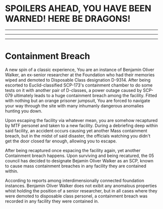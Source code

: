 # SPOILERS AHEAD, YOU HAVE BEEN WARNED! HERE BE DRAGONS!
---

---

---

# Containment Breach

A new spin of a classic experience, You are an instance of Benjamin Oliver Walker, an ex-senior researcher at the Foundation who had their memories wiped and demoted to Disposable Class designation D-9314. After being escorted to Euclid-classified SCP-173's containment chamber to do some tests on it with another pair of D-classes, a power outage caused by SCP-079 ultimately leads to a huge containment breach among the facility. Fitted with nothing but an orange prisoner jumpsuit, You are forced to navigate your way through the site with many inhumanly dangerous anomalies hunting you down.

Upon escaping the facility via whatever mean, you are somehow recaptured by MTF personel and taken to a new facility. During a debriefing deep within said facility, an accident occurs causing yet another Mass containment breach, but in the midst of said disaster, the officials watching you didn't get the door closed far enough, allowing you to escape. 

After being recaptured once espacing the facility again, yet another Containment breach happens. Upon surviving and being recatured, the 05 council has decided to designate Bejamin Oliver Walker as an SCP, known to cause mass containment breaches in any facility they are contained within. 

According to reports among interdimensionally connected foundation instances. Benjamin Oliver Walker does not exibit any anomalous properties whist holding the position of a senior researcher, but in all cases where they were demoted to disposable class personel, a containment breach was recorded in any facility they were contained in.